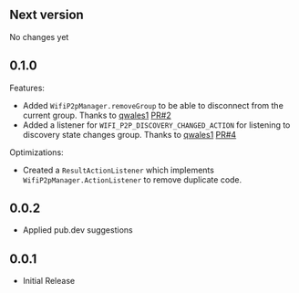 ## Next version

No changes yet

## 0.1.0

Features:
- Added `WifiP2pManager.removeGroup` to be able to disconnect from the current group. Thanks to [qwales1](https://github.com/qwales1) [PR#2](https://github.com/mintware-de/flutter_p2p/pull/2)
- Added a listener for `WIFI_P2P_DISCOVERY_CHANGED_ACTION` for listening to discovery state changes group. Thanks to [qwales1](https://github.com/qwales1) [PR#4](https://github.com/mintware-de/flutter_p2p/pull/4)

Optimizations:
- Created a `ResultActionListener` which implements `WifiP2pManager.ActionListener` to remove duplicate code.

## 0.0.2
* Applied pub.dev suggestions 

## 0.0.1
* Initial Release